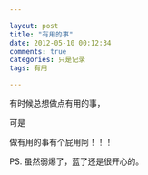 ```yaml
---

layout: post
title: "有用的事"
date: 2012-05-10 00:12:34
comments: true
categories: 只是记录
tags: 有用

---
```

有时候总想做点有用的事，

可是

做有用的事有个屁用阿！！！

PS. 虽然弱爆了，蓝了还是很开心的。